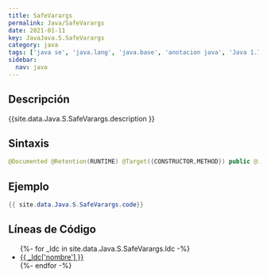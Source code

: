 ```yaml
---
title: SafeVarargs
permalink: Java/SafeVarargs
date: 2021-01-11
key: JavaJava.S.SafeVarargs
category: java
tags: ['java se', 'java.lang', 'java.base', 'anotacion java', 'Java 1.7']
sidebar: 
  nav: java
---
```


## Descripción
{{site.data.Java.S.SafeVarargs.description }}

## Sintaxis
~~~java
@Documented @Retention(RUNTIME) @Target({CONSTRUCTOR,METHOD}) public @interface SafeVarargs
~~~

## Ejemplo
~~~java
{{ site.data.Java.S.SafeVarargs.code}}
~~~

## Líneas de Código
<ul>
{%- for _ldc in site.data.Java.S.SafeVarargs.ldc -%}
   <li>
       <a href="{{_ldc['url'] }}">{{ _ldc['nombre'] }}</a>
   </li>
{%- endfor -%}
</ul>
